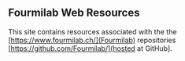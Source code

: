 ## Fourmilab Web Resources

This site contains resources associated with the the
[https://www.fourmilab.ch/](Fourmilab) repositories
[https://github.com/Fourmilab/](hosted at GitHub].
